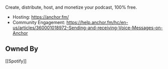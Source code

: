 Create, distribute, host, and monetize your podcast, 100% free.

* Hosting: https://anchor.fm/
* Community Engagement: https://help.anchor.fm/hc/en-us/articles/360001018972-Sending-and-receiving-Voice-Messages-on-Anchor

## Owned By
[[Spotify]]
